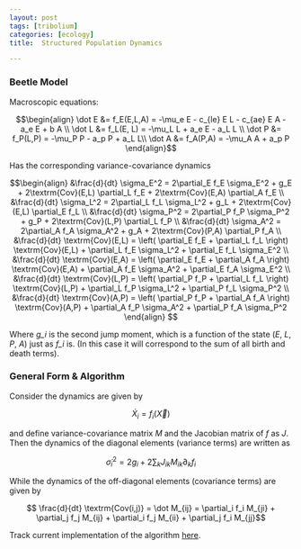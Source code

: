 ```yaml
---
layout: post
tags: [tribolium]
categories: [ecology]
title:  Structured Population Dynamics

---
```







### Beetle Model

Macroscopic equations:

$$\begin{align} \dot E &= f_E(E,L,A) = -\mu_e E - c_{le} E L -
c_{ae} E A - a_e E + b A \\ \dot L &= f_L(E, L) = -\mu_L L +
a_e E - a_L L \\ \dot P &= f_P(L,P) = -\mu_P P - a_p P + a_L
L\\ \dot A &= f_A(P,A) = -\mu_A A + a_p P \end{align}$$

Has the corresponding variance-covariance dynamics

$$\begin{align} &\frac{d}{dt} \sigma_E^2 = 2\partial_E f_E
\sigma_E^2 + g_E + 2\textrm{Cov}(E,L) \partial_L f_E +
2\textrm{Cov}(E,A) \partial_A f_E \\ &\frac{d}{dt} \sigma_L^2
= 2\partial_L f_L \sigma_L^2 + g_L + 2\textrm{Cov}(E,L)
\partial_E f_L \\ &\frac{d}{dt} \sigma_P^2 = 2\partial_P f_P
\sigma_P^2 + g_P + 2\textrm{Cov}(L,P) \partial_L f_P \\
&\frac{d}{dt} \sigma_A^2 = 2\partial_A f_A \sigma_A^2 + g_A +
2\textrm{Cov}(P,A) \partial_P f_A \\ &\frac{d}{dt}
\textrm{Cov}(E,L) = \left( \partial_E f_E + \partial_L f_L
\right) \textrm{Cov}(E,L) + \partial_L f_E \sigma_L^2 +
\partial_E f_L \sigma_E^2 \\ &\frac{d}{dt} \textrm{Cov}(E,A) =
\left( \partial_E f_E + \partial_A f_A \right)
\textrm{Cov}(E,A) + \partial_A f_E \sigma_A^2 + \partial_E f_A
\sigma_E^2 \\ &\frac{d}{dt} \textrm{Cov}(L,P) = \left(
\partial_P f_P + \partial_L f_L \right) \textrm{Cov}(L,P) +
\partial_L f_P \sigma_L^2 + \partial_P f_L \sigma_P^2 \\
&\frac{d}{dt} \textrm{Cov}(A,P) = \left( \partial_P f_P +
\partial_A f_A \right) \textrm{Cov}(A,P) + \partial_A f_P
\sigma_A^2 + \partial_P f_A \sigma_P^2 \end{align}
$$

Where *g\_i* is the second jump moment, which is a function of the state
(*E*, *L*, *P*, *A*) just as *f\_i* is. (In this case it will correspond
to the sum of all birth and death terms).

### General Form & Algorithm

Consider the dynamics are given by

$$ \dot X_i = f_i(\vec X)$$

and define variance-covariance matrix *M* and the Jacobian matrix of *f*
as *J*. Then the dynamics of the diagonal elements (variance terms) are
written as

$$ \dot \sigma_i^2 = 2 g_i + 2\sum_k J_{ik} M_{ik} \partial_k f_i$$

While the dynamics of the off-diagonal elements (covariance terms) are
given by

$$ \frac{d}{dt} \textrm{Cov(i,j)} = \dot M_{ij} = \partial_i f_i
M_{ji} + \partial_j f_j M_{ij} + \partial_i f_j M_{ii} +
\partial_j f_i M_{jj}$$

Track current implementation of the algorithm
[here](http://github.com/cboettig/structured-populations/blob/master/R/noise_approx.R "http://github.com/cboettig/structured-populations/blob/master/R/noise_approx.R").


